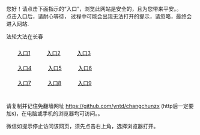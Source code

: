 您好！请点击下面指示的“入口”，浏览此网站是安全的，且为您带来平安。。 <br/>
点击入口后，请耐心等待， 过程中可能会出现无法打开的提示，请忽略，最终会进入网站. </br>

法轮大法在长春<br/>
<div style="padding:10px"><a style="margin:20px" target="_blank" href="https://do1etssnx3d3e.cloudfront.net/2Qpsp?bubxotsm" id="ccLink1" rel="nofollow">入口1</a> <a target="_blank" style="margin:20px" href="https://d1u8xbsl99nk73.cloudfront.net/2Qpsp?vpsifwv" id="ccLink2" rel="nofollow">入口2</a> <a style="margin:20px" target="_blank" href="https://d290hbwebxi0jd.cloudfront.net/2Qpsp?goeju" id="ccLink3" rel="nofollow">入口3</a></div>

<div style="padding:10px" ><a style="margin:20px" target="_blank" href="https://do1etssnx3d3e.cloudfront.net/2Qpsp?bubxotsm" id="ccLink4" rel="nofollow">入口4</a> <a style="margin:20px" href="https://d1u8xbsl99nk73.cloudfront.net/2Qpsp?vpsifwv" target="_blank" id="ccLink5" rel="nofollow">入口5</a> <a style="margin:20px" href="https://d290hbwebxi0jd.cloudfront.net/2Qpsp?goeju" target="_blank" id="ccLink6" rel="nofollow">入口6</a></div>

<div style="padding:10px"><a style="margin:20px" target="_blank" href="https://do1etssnx3d3e.cloudfront.net/2Qpsp?bubxotsm" id="ccLink7" rel="nofollow">入口7</a> <a style="margin:20px" href="https://d1u8xbsl99nk73.cloudfront.net/2Qpsp?vpsifwv" target="_blank" id="ccLink8" rel="nofollow">入口8</a> <a style="margin:20px" target="_blank" href="https://d290hbwebxi0jd.cloudfront.net/2Qpsp?goeju" id="ccLink9" rel="nofollow">入口9</a></div>

<br/>



请复制并记住免翻墙网址 https://github.com/yntd/changchunzx (http后一定要加s)，在电脑或手机的浏览器均可访问。。<br/>

微信如提示停止访问该网页，须先点击右上角，选择浏览器打开。
